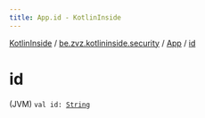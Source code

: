 ```yaml
---
title: App.id - KotlinInside
---
```


[KotlinInside](../../index.html) / [be.zvz.kotlininside.security](../index.html) / [App](index.html) / [id](./id.html)

# id

(JVM) `val id: `[`String`](https://kotlinlang.org/api/latest/jvm/stdlib/kotlin/-string/index.html)